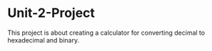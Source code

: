 # Unit-2-Project
This project is about creating a calculator for converting decimal to hexadecimal and binary.
